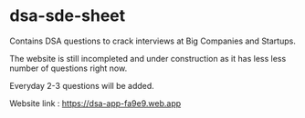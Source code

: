 # dsa-sde-sheet

Contains DSA questions to crack interviews at Big Companies and Startups.

The website is still incompleted and under construction as it has less less number of questions right now.

Everyday 2-3 questions will be added.

Website link : https://dsa-app-fa9e9.web.app
